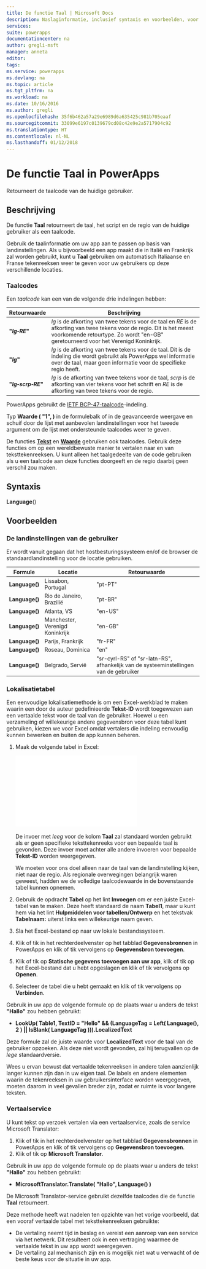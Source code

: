 ```yaml
---
title: De functie Taal | Microsoft Docs
description: Naslaginformatie, inclusief syntaxis en voorbeelden, voor de functie Taal in PowerApps
services: 
suite: powerapps
documentationcenter: na
author: gregli-msft
manager: anneta
editor: 
tags: 
ms.service: powerapps
ms.devlang: na
ms.topic: article
ms.tgt_pltfrm: na
ms.workload: na
ms.date: 10/16/2016
ms.author: gregli
ms.openlocfilehash: 35f6b462a57a29e6989d6a635425c981b705eaaf
ms.sourcegitcommit: 33099e6197c0139679cd08c42e9e2a5717904c92
ms.translationtype: HT
ms.contentlocale: nl-NL
ms.lasthandoff: 01/12/2018
---
```

# <a name="language-function-in-powerapps"></a>De functie Taal in PowerApps
Retourneert de taalcode van de huidige gebruiker.

## <a name="description"></a>Beschrijving
De functie **Taal** retourneert de taal, het script en de regio van de huidige gebruiker als een taalcode.

Gebruik de taalinformatie om uw app aan te passen op basis van landinstellingen.  Als u bijvoorbeeld een app maakt die in Italië en Frankrijk zal worden gebruikt, kunt u **Taal** gebruiken om automatisch Italiaanse en Franse tekenreeksen weer te geven voor uw gebruikers op deze verschillende locaties. 

### <a name="language-tags"></a>Taalcodes
Een *taalcode* kan een van de volgende drie indelingen hebben:

| Retourwaarde | Beschrijving |
| --- | --- |
| **"*lg&#8209;RE*"** |*lg* is de afkorting van twee tekens voor de taal en *RE* is de afkorting van twee tekens voor de regio.  Dit is het meest voorkomende retourtype.  Zo wordt "en-GB" geretourneerd voor het Verenigd Koninkrijk. |
| **"*lg*"** |*lg* is de afkorting van twee tekens voor de taal.  Dit is de indeling die wordt gebruikt als PowerApps wel informatie over de taal, maar geen informatie voor de specifieke regio heeft. |
| **"*lg&#8209;scrp&#8209;RE*"** |*lg* is de afkorting van twee tekens voor de taal, *scrp* is de afkorting van vier tekens voor het schrift en *RE* is de afkorting van twee tekens voor de regio. |

PowerApps gebruikt de [IETF BCP-47-taalcode](https://tools.ietf.org/html/bcp47)-indeling.  

Typ **Waarde ( "1", )** in de formulebalk of in de geavanceerde weergave en schuif door de lijst met aanbevolen landinstellingen voor het tweede argument om de lijst met ondersteunde taalcodes weer te geven.  

De functies **[Tekst](function-text.md)** en **[Waarde](function-value.md)** gebruiken ook taalcodes.  Gebruik deze functies om op een wereldbewuste manier te vertalen naar en van teksttekenreeksen.  U kunt alleen het taalgedeelte van de code gebruiken als u een taalcode aan deze functies doorgeeft en de regio daarbij geen verschil zou maken.

## <a name="syntax"></a>Syntaxis
**Language**()

## <a name="examples"></a>Voorbeelden
### <a name="users-locale"></a>De landinstellingen van de gebruiker
Er wordt vanuit gegaan dat het hostbesturingssysteem en/of de browser de standaardlandinstelling voor de locatie gebruiken.

| Formule | Locatie | Retourwaarde |
| --- | --- | --- |
| **Language()** |Lissabon, Portugal |"pt-PT" |
| **Language()** |Rio de Janeiro, Brazilië |"pt-BR" |
| **Language()** |Atlanta, VS |"en-US" |
| **Language()** |Manchester, Verenigd Koninkrijk |"en-GB" |
| **Language()** |Parijs, Frankrijk |"fr-FR" |
| **Language()** |Roseau, Dominica |"en" |
| **Language()** |Belgrado, Servië |"sr-cyrl-RS" of "sr-latn-RS", afhankelijk van de systeeminstellingen van de gebruiker |

### <a name="localization-table"></a>Lokalisatietabel
Een eenvoudige lokalisatiemethode is om een Excel-werkblad te maken waarin een door de auteur gedefinieerde **Tekst-ID** wordt toegewezen aan een vertaalde tekst voor de taal van de gebruiker.  Hoewel u een verzameling of willekeurige andere gegevensbron voor deze tabel kunt gebruiken, kiezen we voor Excel omdat vertalers die indeling eenvoudig kunnen bewerken en buiten de app kunnen beheren.

1. Maak de volgende tabel in Excel: 
   
    ![](media/function-language/loc-table.png)
   
    De invoer met *leeg* voor de kolom **Taal** zal standaard worden gebruikt als er geen specifieke teksttekenreeks voor een bepaalde taal is gevonden. Deze invoer moet achter alle andere invoeren voor bepaalde **Tekst-ID** worden weergegeven.
   
    We moeten voor ons doel alleen naar de taal van de landinstelling kijken, niet naar de regio.  Als regionale overwegingen belangrijk waren geweest, hadden we de volledige taalcodewaarde in de bovenstaande tabel kunnen opnemen. 
2. Gebruik de opdracht **Tabel** op het lint **Invoegen** om er een juiste Excel-tabel van te maken.  Deze heeft standaard de naam **Tabel1**, maar u kunt hem via het lint **Hulpmiddelen voor tabellen/Ontwerp** en het tekstvak **Tabelnaam:** uiterst links een willekeurige naam geven.
3. Sla het Excel-bestand op naar uw lokale bestandssysteem.   
4. Klik of tik in het rechterdeelvenster op het tabblad **Gegevensbronnen** in PowerApps en klik of tik vervolgens op **Gegevensbron toevoegen**.
5. Klik of tik op **Statische gegevens toevoegen aan uw app**, klik of tik op het Excel-bestand dat u hebt opgeslagen en klik of tik vervolgens op **Openen**.
6. Selecteer de tabel die u hebt gemaakt en klik of tik vervolgens op **Verbinden**.

Gebruik in uw app de volgende formule op de plaats waar u anders de tekst **"Hallo"** zou hebben gebruikt:

* **LookUp( Table1, TextID = "Hello" && (LanguageTag = Left( Language(), 2 ) || IsBlank( LanguageTag ))).LocalizedText**  

Deze formule zal de juiste waarde voor **LocalizedText** voor de taal van de gebruiker opzoeken. Als deze niet wordt gevonden, zal hij terugvallen op de *lege* standaardversie. 

Wees u ervan bewust dat vertaalde tekenreeksen in andere talen aanzienlijk langer kunnen zijn dan in uw eigen taal.  De labels en andere elementen waarin de tekenreeksen in uw gebruikersinterface worden weergegeven, moeten daarom in veel gevallen breder zijn, zodat er ruimte is voor langere teksten.

### <a name="translation-service"></a>Vertaalservice
U kunt tekst op verzoek vertalen via een vertaalservice, zoals de service Microsoft Translator:  

1. Klik of tik in het rechterdeelvenster op het tabblad **Gegevensbronnen** in PowerApps en klik of tik vervolgens op **Gegevensbron toevoegen**.
2. Klik of tik op **Microsoft Translator**.

Gebruik in uw app de volgende formule op de plaats waar u anders de tekst **"Hallo"** zou hebben gebruikt:

* **MicrosoftTranslator.Translate( "Hallo", Language() )**

De Microsoft Translator-service gebruikt dezelfde taalcodes die de functie **Taal** retourneert.

Deze methode heeft wat nadelen ten opzichte van het vorige voorbeeld, dat een vooraf vertaalde tabel met teksttekenreeksen gebruikte:

* De vertaling neemt tijd in beslag en vereist een aanroep van een service via het netwerk.  Dit resulteert ook in een vertraging waarmee de vertaalde tekst in uw app wordt weergegeven. 
* De vertaling zal mechanisch zijn en is mogelijk niet wat u verwacht of de beste keus voor de situatie in uw app.

